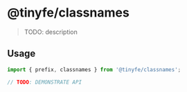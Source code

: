 # @tinyfe/classnames

> TODO: description

## Usage

```js
import { prefix, classnames } from '@tinyfe/classnames';

// TODO: DEMONSTRATE API
```
